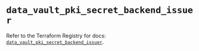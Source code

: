 # `data_vault_pki_secret_backend_issuer`

Refer to the Terraform Registry for docs: [`data_vault_pki_secret_backend_issuer`](https://registry.terraform.io/providers/hashicorp/vault/4.3.0/docs/data-sources/pki_secret_backend_issuer).
